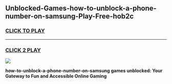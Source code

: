 
## Unblocked-Games-how-to-unblock-a-phone-number-on-samsung-Play-Free-hob2c
<h3>
<a href="https://premium76.site?title=how-to-unblock-a-phone-number-on-samsung&ref=18A1">CLICK TO PLAY</a></h3>
<hr>

<h3>
<a href="https://premium76.site?title=how-to-unblock-a-phone-number-on-samsung&ref=18A1">CLICK 2 PLAY</a>
  
</h3>

<a href="https://premium76.site?title=how-to-unblock-a-phone-number-on-samsung&ref=18A1"><img src="https://clearcache.store/games.png"></a>


**how-to-unblock-a-phone-number-on-samsung games unblocked: Your Gateway to Fun and Accessible Online Gaming**
